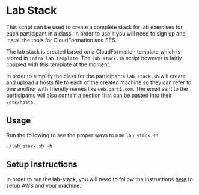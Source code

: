 # Lab Stack

This script can be used to create a complete stack for lab exercises
for each participant in a class. In order to use it you will need to
sign up and install the tools for CloudFormation and SES.

The lab stack is created based on a CloudFormation template which is
stored in `infra_lab.template`. The `lab_stack.sh` script however is
fairly coupled with this template at the moment.

In order to simplify the class for the participants `lab_stack.sh` will
create and upload a hosts file to each of the created machine so they
can refer to one another with friendly names like `web.part1.com`. The
email sent to the participants will also contain a section that can be
pasted into their `/etc/hosts`.

## Usage

Run the following to see the proper ways to use `lab_stack.sh`

```
./lab_stack.sh -h
```

## Setup Instructions

In order to run the lab-stack, you will need to follow the instructions
[here](https://github.com/ThoughtWorksInc/InfraTraining) to setup AWS and
your machine.